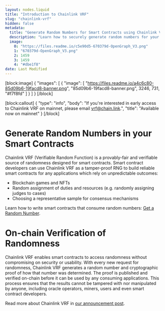 ```yaml
---
layout: nodes.liquid
title: "Introduction to Chainlink VRF"
slug: "chainlink-vrf"
hidden: false
metadata: 
  title: "Generate Random Numbers for Smart Contracts using Chainlink VRF"
  description: "Learn how to securely generate random numbers for your smart contract with Chainlink VRF (an RNG). This guide uses Solidity code examples."
  image: 
    0: "https://files.readme.io/c5e90d5-670379d-OpenGraph_V3.png"
    1: "670379d-OpenGraph_V3.png"
    2: 1459
    3: 1459
    4: "#dbe1f8"
date: Last Modified
---
```

[block:image]
{
  "images": [
    {
      "image": [
        "https://files.readme.io/a4c6c80-85d09b6-19facd8-banner.png",
        "85d09b6-19facd8-banner.png",
        3246,
        731,
        "#f7f8fd"
      ]
    }
  ]
}
[/block]

[block:callout]
{
  "type": "info",
  "body": "If you're interested in early access to Chainlink VRF on mainnet, please email [vrf@chain.link](mailto:vrf@chain.link).",
  "title": "Available now on mainnet"
}
[/block]
# Generate Random Numbers in your Smart Contracts

Chainlink VRF (Verifiable Random Function) is a provably-fair and verifiable source of randomness designed for smart contracts. Smart contract developers can use Chainlink VRF as a tamper-proof RNG to build reliable smart contracts for any applications which rely on unpredictable outcomes:
*  Blockchain games and NFTs
*  Random assignment of duties and resources (e.g. randomly assigning judges to cases)
*  Choosing a representative sample for consensus mechanisms

Learn how to write smart contracts that consume random numbers: [Get a Random Number](doc:get-a-random-number).

# On-chain Verification of Randomness

Chainlink VRF enables smart contracts to access randomness without compromising on security or usability. With every new request for randomness, Chainlink VRF generates a random number and cryptographic proof of how that number was determined. The proof is published and verified on-chain before it can be used by any consuming applications. This process ensures that the results cannot be tampered with nor manipulated by anyone, including oracle operators, miners, users and even smart contract developers.

Read more about Chainlink VRF in <a href="https://blog.chain.link/verifiable-random-functions-vrf-random-number-generation-rng-feature/" target="_blank">our announcement post</a>.